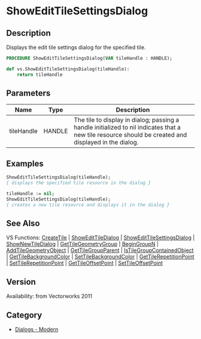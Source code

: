 # ShowEditTileSettingsDialog

## Description
Displays the edit tile settings dialog for the specified tile.

```pascal
PROCEDURE ShowEditTileSettingsDialog(VAR tileHandle : HANDLE);
```

```python
def vs.ShowEditTileSettingsDialog(tileHandle):
    return tileHandle
```

## Parameters
|Name|Type|Description|
|---|---|---|
|tileHandle|HANDLE|The tile to display in dialog; passing a handle initialized to nil indicates that a new tile resource should be created and displayed in the dialog.|

## Examples
```pascal
ShowEditTileSettingsDialog(tileHandle);
{ displays the specified tile resource in the dialog }

tileHandle := nil;
ShowEditTileSettingsDialog(tileHandle);
{ creates a new tile resource and displays it in the dialog }
```

## See Also
VS Functions:
[CreateTile](CreateTile.md) 
| [ShowEditTileDialog](ShowEditTileDialog.md) 
| [ShowEditTileSettingsDialog](ShowEditTileSettingsDialog.md) 
| [ShowNewTileDialog](ShowNewTileDialog.md) 
| [GetTileGeometryGroup](GetTileGeometryGroup.md) 
| [BeginGroupN](BeginGroupN.md) 
| [AddTileGeometryObject](AddTileGeometryObject.md) 
| [GetTileGroupParent](GetTileGroupParent.md) 
| [IsTileGroupContainedObject](IsTileGroupContainedObject.md) 
| [GetTileBackgroundColor](GetTileBackgroundColor.md) 
| [SetTileBackgroundColor](SetTileBackgroundColor.md) 
| [GetTileRepetitionPoint](GetTileRepetitionPoint.md) 
| [SetTileRepetitionPoint](SetTileRepetitionPoint.md) 
| [GetTileOffsetPoint](GetTileOffsetPoint.md) 
| [SetTileOffsetPoint](SetTileOffsetPoint.md)

## Version
Availability: from Vectorworks 2011

## Category
* [Dialogs - Modern](../Categories/Dialogs%20-%20Modern.md)
